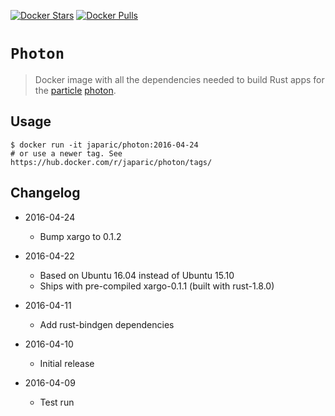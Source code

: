 [![Docker Stars](https://img.shields.io/docker/stars/japaric/photon.svg)](https://hub.docker.com/r/japaric/photon/)
[![Docker Pulls](https://img.shields.io/docker/pulls/japaric/photon.svg)](https://hub.docker.com/r/japaric/photon/)

# `Photon`

> Docker image with all the dependencies needed to build Rust apps for the [particle] [photon].

[particle]: https://www.particle.io/
[photon]: https://store.particle.io/collections/photon

## Usage

```
$ docker run -it japaric/photon:2016-04-24
# or use a newer tag. See https://hub.docker.com/r/japaric/photon/tags/
```

## Changelog

- 2016-04-24
  - Bump xargo to 0.1.2

- 2016-04-22
  - Based on Ubuntu 16.04 instead of Ubuntu 15.10
  - Ships with pre-compiled xargo-0.1.1 (built with rust-1.8.0)
  
- 2016-04-11
  - Add rust-bindgen dependencies
  
- 2016-04-10
  - Initial release
  
- 2016-04-09
  - Test run

